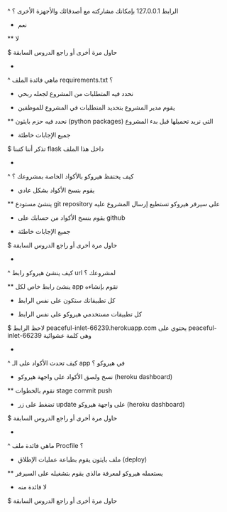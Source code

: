 ^ الرابط 127.0.0.1 بإمكانك مشاركته مع أصدقائك والأجهزة الأخرى ؟

* نعم

** لا

$ حاول مرة أخرى أو راجع الدروس السابقة

-

^ ماهي فائدة الملف requirements.txt ؟

* نحدد فيه المتطلبات من المشروع لجعله ربحي

* يقوم مدير المشروع بتحديد المتطلبات في المشروع للموظفين

** نحدد فيه حزم بايثون (python packages) التي نريد تحميلها قبل بدء المشروع

* جميع الإجابات خاطئة

$ تذكر أننا كتبنا flask داخل هذا الملف

-

^ كيف يحتفظ هيروكو بالأكواد الخاصة بمشروعك ؟

* يقوم بنسخ الأكواد بشكل عادي

** ينشئ مستودع git repository على سيرفر هيروكو تستطيع إرسال المشروع عليه

* يقوم بنسخ الأكواد من حسابك على github

* جميع الإجابات خاطئة

$ حاول مرة أخرى أو راجع الدروس السابقة

-

^ كيف ينشئ هيروكو رابط url لمشروعك ؟

** ينشئ رابط خاص لكل app تقوم بإنشاءه

* كل تطبيقاتك ستكون على نفس الرابط

* كل تطبيقات مستخدمي هيروكو على نفس الرابط

$ لاحظ الرابط peaceful-inlet-66239.herokuapp.com يحتوي على peaceful-inlet-66239 وهي كلمة عشوائية

-

^ كيف تحدث الأكواد على الـ app في هيروكو ؟

* نسخ ولصق الأكواد على واجهة هيروكو (heroku dashboard)

** تقوم بالخطوات stage commit push

* تضغط على زر update على واجهة هيروكو (heroku dashboard)

$ حاول مرة أخرى أو راجع الدروس السابقة

-

^ ماهي فائدة ملف Procfile ؟

* ملف بايثون يقوم بطباعة عمليات الإطلاق (deploy)

** يستعمله هيروكو لمعرفة مالذي يقوم بتشغيله على السيرفر

* لا فائدة منه

$ حاول مرة أخرى أو راجع الدروس السابقة